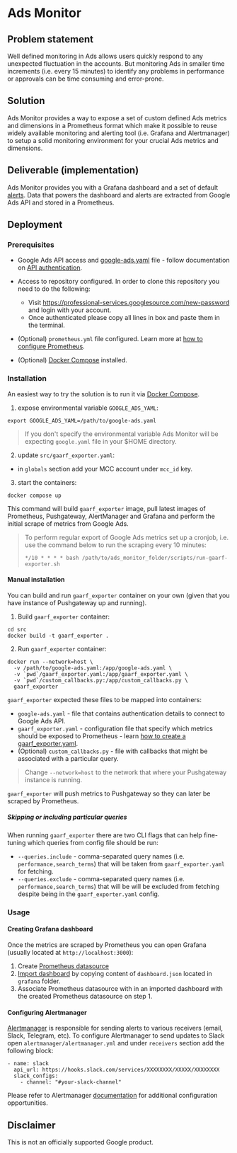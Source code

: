 # Ads Monitor

## Problem statement

Well defined monitoring in Ads allows users quickly respond to any unexpected
fluctuation in the accounts. But monitoring Ads in smaller time increments (i.e.
every 15 minutes) to identify any problems in performance or approvals can be
time consuming and error-prone.

## Solution

Ads Monitor provides a way to expose a set of custom defined Ads metrics and
dimensions in a Prometheus format which make it possible to reuse widely
available monitoring and alerting tool (i.e. Grafana and Alertmanager) to setup
a solid monitoring environment for your crucial Ads metrics and dimensions.

## Deliverable (implementation)

Ads Monitor provides you with a Grafana dashboard and a set of default [alerts](prometheus/alerts.yml).
Data that powers the dashboard and alerts are extracted from Google Ads API and
stored in a Prometheus.

## Deployment

### Prerequisites

* Google Ads API access and [google-ads.yaml](https://github.com/google/ads-api-report-fetcher/blob/main/docs/how-to-authenticate-ads-api.md#setting-up-using-google-adsyaml) file - follow documentation on [API authentication](https://github.com/google/ads-api-report-fetcher/blob/main/docs/how-to-authenticate-ads-api.md).
* Access to repository configured. In order to clone this repository you need
to do the following:

  *   Visit https://professional-services.googlesource.com/new-password and login with your account.
  *   Once authenticated please copy all lines in box and paste them in the terminal.
* (Optional) `prometheus.yml` file configured. Learn more at [how to configure Prometheus](docs/how-to-configure-prometheus.md).
* (Optional) [Docker Compose](https://docs.docker.com/compose/install/) installed.


### Installation

An easiest way to try the solution is to run it via [Docker Compose](https://docs.docker.com/compose/install/).

1. expose environmental variable `GOOGLE_ADS_YAML`:

```
export GOOGLE_ADS_YAML=/path/to/google-ads.yaml
```
> If you don't specify the environmental variable Ads Monitor will be expecting `google.yaml` file in your $HOME directory.

2. update `src/gaarf_exporter.yaml`:

* in `globals` section add your MCC account under `mcc_id` key.


3. start the containers:

```
docker compose up
```

This command will build `gaarf_exporter` image, pull latest images of Prometheus,
Pushgateway, AlertManager and Grafana and perform the initial scrape of metrics
from Google Ads.

> To perform regular export of Google Ads metrics set up a cronjob, i.e.
> use the command below to run the scraping every 10 minutes:
> ```
> */10 * * * * bash /path/to/ads_monitor_folder/scripts/run-gaarf-exporter.sh
> ```


#### Manual installation

You can build and run `gaarf_exporter` container on your own (given that you have
instance of Pushgateway up and running).

1. Build `gaarf_exporter` container:

```
cd src
docker build -t gaarf_exporter .
```

2. Run `gaarf_exporter` container:

```
docker run --network=host \
  -v /path/to/google-ads.yaml:/app/google-ads.yaml \
  -v `pwd`/gaarf_exporter.yaml:/app/gaarf_exporter.yaml \
  -v `pwd`/custom_callbacks.py:/app/custom_callbacks.py \
  gaarf_exporter
```

`gaarf_exporter` expected these files to be mapped into containers:

* `google-ads.yaml` - file that contains authentication details to connect to Google Ads API.
* `gaarf_exporter.yaml` - configuration file that specify which metrics should be exposed to Prometheus - learn [how to create a gaarf_exporter.yaml](docs/how-to-create-gaarf-exporter-config.md).
* (Optional) `custom_callbacks.py` - file with callbacks that might be associated	with a particular query.

> Change `--network=host` to the network that where your Pushgateway instance is running.

`gaarf_exporter` will push metrics to Pushgateway so they can later be scraped by Prometheus.

##### Skipping or including particular queries

When running `gaarf_exporter` there are two CLI flags that can help fine-tuning
which queries from config file should be run:

* `--queries.include` - comma-separated query names (i.e. `performance,search_terms`) that will be taken from `gaarf_exporter.yaml` for fetching.
* `--queries.exclude` - comma-separated query names (i.e. `performance,search_terms`) that will be will be excluded from fetching despite being in the `gaarf_exporter.yaml` config.

### Usage

#### Creating Grafana dashboard

Once the metrics are scraped by Prometheus you can open Grafana
(usually located at `http://localhost:3000`):

1. Create [Prometheus datasource](https://prometheus.io/docs/visualization/grafana/#creating-a-prometheus-data-source)
2. [Import dashboard](https://grafana.com/docs/grafana/latest/dashboards/manage-dashboards/#import-a-dashboard) by copying content of `dashboard.json` located in `grafana` folder.
3. Associate Prometheus datasource with in an imported dashboard with the created Prometheus datasource on step 1.


#### Configuring Alertmanager

[Alertmanager](https://prometheus.io/docs/alerting/latest/alertmanager/) is responsible for sending alerts to various receivers (email, Slack, Telegram, etc).
To configure Alertmanager to send updates to Slack open `alertmanager/alertmanager.yml` and under `receivers` section add the following block:

```
- name: slack
  api_url: https://hooks.slack.com/services/XXXXXXXX/XXXXX/XXXXXXXX
  slack_configs:
    - channel: "#your-slack-channel"
```

Please refer to Alertmanager [documentation](https://prometheus.io/docs/alerting/latest/configuration/)
for additional configuration opportunities.

## Disclaimer
This is not an officially supported Google product.
